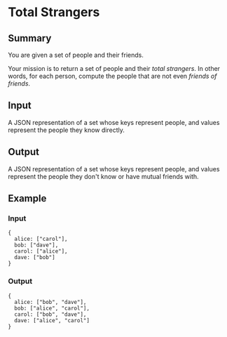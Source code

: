 # Total Strangers

## Summary

You are given a set of people and their friends.

Your mission is to return a set of people and their _total strangers_. In other words, for each person, compute the people that are not even _friends of friends_.

## Input

A JSON representation of a set whose keys represent people, and values represent the people they know directly.

## Output

A JSON representation of a set whose keys represent people, and values represent the people they don't know or have mutual friends with.

## Example

### Input

```
{
  alice: ["carol"],
  bob: ["dave"],
  carol: ["alice"],
  dave: ["bob"]
}
```

### Output

```
{
  alice: ["bob", "dave"],
  bob: ["alice", "carol"],
  carol: ["bob", "dave"],
  dave: ["alice", "carol"]
}
```
